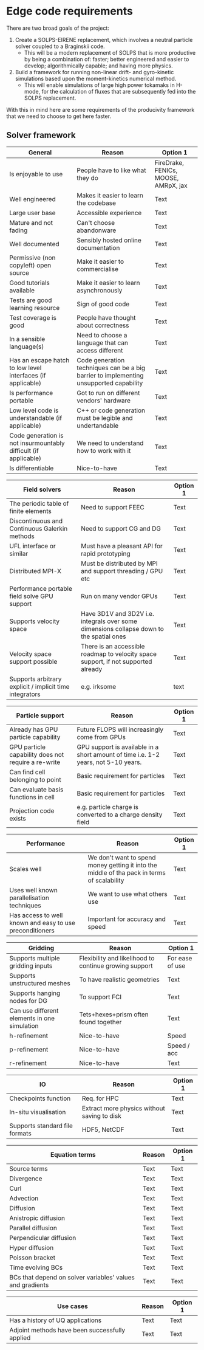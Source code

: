 # Edge code requirements

There are two broad goals of the project:
1. Create a SOLPS-EIRENE replacement, which involves a neutral particle solver coupled to a Braginskii code.
    - This will be a modern replacement of SOLPS that is more productive by being a combination of: faster; better engineered and easier to develop; algorithmically capable; and having more physics.
2. Build a framework for running non-linear drift- and gyro-kinetic simulations based upon the moment-kinetics numerical method.
    - This will enable simulations of large high power tokamaks in H-mode, for the calculation of fluxes that are subsequently fed into the SOLPS replacement.

With this in mind here are some requirements of the producivity framework that we need to choose to get here faster.

## Solver framework

| General                                                         | Reason                                                                                 | Option 1                             |
| --------------------------------------------------------------- | -------------------------------------------------------------------------------------- | ------------------------------------ |
| Is enjoyable to use                                             | People have to like what they do                                                       | FireDrake, FENICs, MOOSE, AMRpX, jax |
| Well engineered                                                 | Makes it easier to learn the codebase                                                  | Text                                 |
| Large user base                                                 | Accessible experience                                                                  | Text                                 |
| Mature and not fading                                           | Can't choose abandonware                                                               | Text                                 |
| Well documented                                                 | Sensibly hosted online documentation                                                   | Text                                 |
| Permissive (non copyleft) open source                           | Make it easier to commercialise                                                        | Text                                 |
| Good tutorials available                                        | Make it easier to learn asynchronously                                                 | Text                                 |
| Tests are good learning resource                                | Sign of good code                                                                      | Text                                 |
| Test coverage is good                                           | People have thought about correctness                                                  | Text                                 |
| In a sensible language(s)                                       | Need to choose a language that can access different                                    | Text                                 |
| Has an escape hatch to low level interfaces (if applicable)     | Code generation techniques can be a big barrier to implementing unsupported capability | Text                                 |
| Is performance portable                                         | Got to run on different vendors' hardware                                              | Text                                 |
| Low level code is understandable (if applicable)                | C++ or code generation must be legible and undertandable                               | Text                                 |
| Code generation is not insurmountably difficult (if applicable) | We need to understand how to work with it                                              | Text                                 |
| Is differentiable                                               | Nice-to-have                                                                           | Text                                 |

| Field solvers                                           | Reason                                                                                   | Option 1 |
| ------------------------------------------------------- | ---------------------------------------------------------------------------------------- | -------- |
| The periodic table of finite elements                   | Need to support FEEC                                                                     | Text     |
| Discontinuous and Continuous Galerkin methods           | Need to support CG and DG                                                                | Text     |
| UFL interface or similar                                | Must have a pleasant API for rapid prototyping                                           | Text     |
| Distributed MPI-X                                       | Must be distributed by MPI and support threading / GPU etc                               | Text     |
| Performance portable field solve GPU support            | Run on many vendor GPUs                                                                  | Text     |
| Supports velocity space                                 | Have 3D1V and 3D2V i.e. integrals over some dimensions collapse down to the spatial ones | Text     |
| Velocity space support possible                         | There is an accessible roadmap to velocity space support, if not supported already       | Text     |
| Supports arbitrary explicit / implicit time integrators | e.g. irksome                                                                             | text     |

| Particle support                                    | Reason                                                                             | Option 1 |
| --------------------------------------------------- | ---------------------------------------------------------------------------------- | -------- |
| Already has GPU particle capability                 | Future FLOPS will increasingly come from GPUs                                      | Text     |
| GPU particle capability does not require a re-write | GPU support is available in a short amount of time i.e. 1-2 years, not 5-10 years. | Text     |
| Can find cell belonging to point                    | Basic requirement for particles                                                    | Text     |
| Can evaluate basis functions in cell                | Basic requirement for particles                                                    | Text     |
| Projection code exists                              | e.g. particle charge is converted to a charge density field                        | Text     |


| Performance                                              | Reason                                                                                      | Option 1 |
| -------------------------------------------------------- | ------------------------------------------------------------------------------------------- | -------- |
| Scales well                                              | We don't want to spend money getting it into the middle of tha pack in terms of scalability | Text     |
| Uses well known parallelisation techniques               | We want to use what others use                                                              | Text     |
| Has access to well known and easy to use preconditioners | Important for accuracy and speed                                                            | Text     |

| Gridding                                     | Reason                                                 | Option 1        |
| -------------------------------------------- | ------------------------------------------------------ | --------------- |
| Supports multiple gridding inputs            | Flexibility and likelihood to continue growing support | For ease of use | Text |
| Supports unstructured meshes                 | To have realistic geometries                           | Text            |
| Supports hanging nodes for DG                | To support FCI                                         | Text            |
| Can use different elements in one simulation | Tets+hexes+prism often found together                  | Text            | Text |
| h-refinement                                 | Nice-to-have                                           | Speed           |
| p-refinement                                 | Nice-to-have                                           | Speed / acc     |
| r-refinement                                 | Nice-to-have                                           | Text            |


| IO                             | Reason                                      | Option 1 |
| ------------------------------ | ------------------------------------------- | -------- |
| Checkpoints function           | Req. for HPC                                | Text     |
| In-situ visualisation          | Extract more physics without saving to disk | Text     |
| Supports standard file formats | HDF5, NetCDF                                | Text     |


| Equation terms                                            | Reason | Option 1 |
| --------------------------------------------------------- | ------ | -------- |
| Source terms                                              | Text   | Text     |
| Divergence                                                | Text   | Text     |
| Curl                                                      | Text   | Text     |
| Advection                                                 | Text   | Text     |
| Diffusion                                                 | Text   | Text     |
| Anistropic diffusion                                      | Text   | Text     |
| Parallel diffusion                                        | Text   | Text     |
| Perpendicular diffusion                                   | Text   | Text     |
| Hyper diffusion                                           | Text   | Text     |
| Poisson bracket                                           | Text   | Text     |
| Time evolving BCs                                         | Text   | Text     |
| BCs that depend on solver variables' values and gradients | Text   | Text     |

| Use cases                                      | Reason | Option 1 |
| ---------------------------------------------- | ------ | -------- |
| Has a history of UQ applications               | Text   | Text     |
| Adjoint methods have been successfully applied | Text   | Text     |




